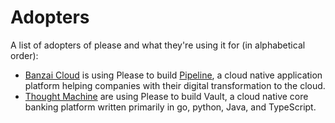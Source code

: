 # Adopters
A list of adopters of please and what they're using it for (in alphabetical order):

- [Banzai Cloud](https://banzaicloud.com/) is using Please to build [Pipeline](https://github.com/banzaicloud/pipeline), a cloud native application platform
  helping companies with their digital transformation to the cloud.
- [Thought Machine](https://thoughtmachine.net) are using Please to build Vault, a cloud native core banking platform 
  written primarily in go, python, Java, and TypeScript. 
